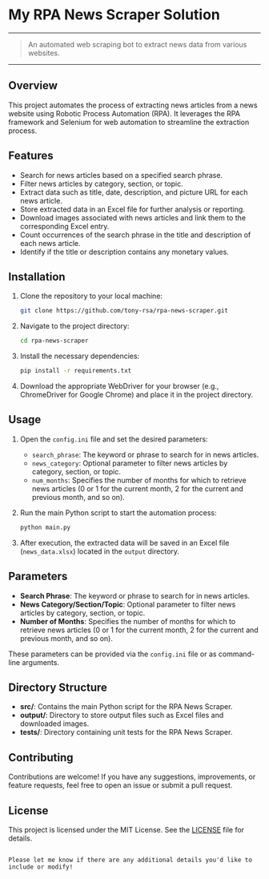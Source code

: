# My RPA News Scraper Solution
---
> An automated web scraping bot to extract news data from various websites.
---

## Overview

This project automates the process of extracting news articles from a news website using Robotic Process Automation (RPA). It leverages the RPA framework and Selenium for web automation to streamline the extraction process.

## Features

- Search for news articles based on a specified search phrase.
- Filter news articles by category, section, or topic.
- Extract data such as title, date, description, and picture URL for each news article.
- Store extracted data in an Excel file for further analysis or reporting.
- Download images associated with news articles and link them to the corresponding Excel entry.
- Count occurrences of the search phrase in the title and description of each news article.
- Identify if the title or description contains any monetary values.

## Installation

1. Clone the repository to your local machine:
   ```bash
   git clone https://github.com/tony-rsa/rpa-news-scraper.git
   ```

2. Navigate to the project directory:
   ```bash
   cd rpa-news-scraper
   ```

3. Install the necessary dependencies:
   ```bash
   pip install -r requirements.txt
   ```

4. Download the appropriate WebDriver for your browser (e.g., ChromeDriver for Google Chrome) and place it in the project directory.

## Usage

1. Open the `config.ini` file and set the desired parameters:
   - `search_phrase`: The keyword or phrase to search for in news articles.
   - `news_category`: Optional parameter to filter news articles by category, section, or topic.
   - `num_months`: Specifies the number of months for which to retrieve news articles (0 or 1 for the current month, 2 for the current and previous month, and so on).

2. Run the main Python script to start the automation process:
   ```bash
   python main.py
   ```

3. After execution, the extracted data will be saved in an Excel file (`news_data.xlsx`) located in the `output` directory.

## Parameters

- **Search Phrase**: The keyword or phrase to search for in news articles.
- **News Category/Section/Topic**: Optional parameter to filter news articles by category, section, or topic.
- **Number of Months**: Specifies the number of months for which to retrieve news articles (0 or 1 for the current month, 2 for the current and previous month, and so on).

These parameters can be provided via the `config.ini` file or as command-line arguments.

## Directory Structure

- **src/**: Contains the main Python script for the RPA News Scraper.
- **output/**: Directory to store output files such as Excel files and downloaded images.
- **tests/**: Directory containing unit tests for the RPA News Scraper.

## Contributing

Contributions are welcome! If you have any suggestions, improvements, or feature requests, feel free to open an issue or submit a pull request.

## License

This project is licensed under the MIT License. See the [LICENSE](LICENSE) file for details.
```

Please let me know if there are any additional details you'd like to include or modify!
